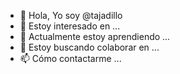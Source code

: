 - 👋 Hola, Yo soy @tajadillo
- 👀 Estoy interesado en ...
- 🌱 Actualmente estoy aprendiendo ...
- 💞️ Estoy buscando colaborar en ...
- 📫 Cómo contactarme ...

<!---
tajadillo/tajadillo is a ✨ special ✨ repository because its `README.md` (this file) appears on your GitHub profile.
You can click the Preview link to take a look at your changes.

tajadillo / tajadillo es un repositorio ✨ especial ✨ porque su `README.md` (este archivo) aparece en su perfil de GitHub.
Puede hacer clic en el enlace Vista previa para ver los cambios.
--->
